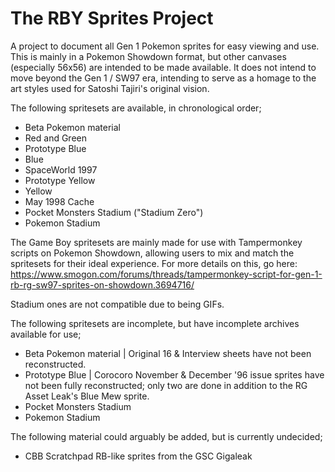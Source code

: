# The RBY Sprites Project
A project to document all Gen 1 Pokemon sprites for easy viewing and use. This is mainly in a Pokemon Showdown format, but other canvases (especially 56x56) are intended to be made available. It does not intend to move beyond the Gen 1 / SW97 era, intending to serve as a homage to the art styles used for Satoshi Tajiri's original vision.

The following spritesets are available, in chronological order;
- Beta Pokemon material
- Red and Green
- Prototype Blue
- Blue
- SpaceWorld 1997
- Prototype Yellow
- Yellow
- May 1998 Cache
- Pocket Monsters Stadium ("Stadium Zero")
- Pokemon Stadium

The Game Boy spritesets are mainly made for use with Tampermonkey scripts on Pokemon Showdown, allowing users to mix and match the spritesets for their ideal experience. For more details on this, go here: https://www.smogon.com/forums/threads/tampermonkey-script-for-gen-1-rb-rg-sw97-sprites-on-showdown.3694716/

Stadium ones are not compatible due to being GIFs. 

The following spritesets are incomplete, but have incomplete archives available for use;
* Beta Pokemon material | Original 16 & Interview sheets have not been reconstructed.
* Prototype Blue | Corocoro November & December '96 issue sprites have not been fully reconstructed; only two are done in addition to the RG Asset Leak's Blue Mew sprite.
* Pocket Monsters Stadium
* Pokemon Stadium

The following material could arguably be added, but is currently undecided;
- CBB Scratchpad RB-like sprites from the GSC Gigaleak

